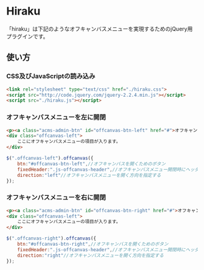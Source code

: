 # Hiraku
「hiraku」は下記のようなオフキャンバスメニューを実現するためのjQuery用プラグインです。

## 使い方

### CSS及びJavaScriptの読み込み

```html
<link rel="stylesheet" type="text/css" href="./hiraku.css">
<script src="http://code.jquery.com/jquery-2.2.4.min.js"></script>
<script src="./hiraku.js"></script>
```
### オフキャンバスメニューを左に開閉

```html
<p><a class="acms-admin-btn" id="offcanvas-btn-left" href="#">オフキャンバスを左に開閉</a></p>
<div class="offcanvas-left">
    ここにオフキャンバスメニューの項目が入ります。
</div>
```

```js
$(".offcanvas-left").offcanvas({
	btn:"#offcanvas-btn-left",//オフキャンバスを開くためのボタン
	fixedHeader:".js-offcanvas-header",//オフキャンバスメニュー開閉時にヘッダーを固定する場合に指定する
	direction:"left"//オフキャンバスメニューを開く方向を指定する
});
```

### オフキャンバスメニューを右に開閉

```html
<p><a class="acms-admin-btn" id="offcanvas-btn-right" href="#">オフキャンバスを左に開閉</a></p>
<div class="offcanvas-left">
    ここにオフキャンバスメニューの項目が入ります。
</div>
```

```js
$(".offcanvas-right").offcanvas({
	btn:"#offcanvas-btn-right",//オフキャンバスを開くためのボタン
	fixedHeader:".js-offcanvas-header",//オフキャンバスメニュー開閉時にヘッダーを固定する場合に指定する
	direction:"right"//オフキャンバスメニューを開く方向を指定する
});
```
